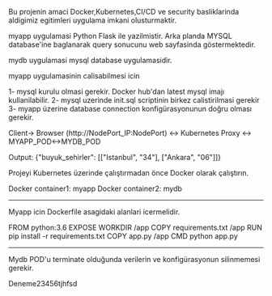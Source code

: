Bu projenin amaci Docker,Kubernetes,CI/CD ve security basliklarinda aldigimiz egitimleri uygulama imkani olusturmaktir.

myapp  uygulamasi  Python Flask ile yazilmistir.  Arka planda MYSQL database'ine baglanarak query sonucunu web sayfasinda göstermektedir.

mydb uygulamasi mysql database uygulamasidir. 

myapp uygulamasinin calisabilmesi icin  

1- mysql kurulu olmasi gerekir. Docker hub'dan latest mysql imajı kullanilabilir.
2- mysql uzerinde init.sql scriptinin birkez calistirilmasi gerekir
3- myapp üzerine database connection konfigürasyonunun doğru olması gerekir.


Client-> Browser (http://NodePort_IP:NodePort) <-> Kubernetes Proxy <-> MYAPP_POD<->MYDB_POD

Output: {"buyuk_sehirler": [["Istanbul", "34"], ["Ankara", "06"]]}


Projeyi Kubernetes üzerinde çalıştırmadan önce Docker olarak çalıştırın.  

Docker container1:  myapp
Docker container2:  mydb

---------------

Myapp icin Dockerfile asagidaki alanlari icermelidir. 

FROM python:3.6
EXPOSE <PORT GIRIN>
WORKDIR /app
COPY requirements.txt /app
RUN pip install -r requirements.txt
COPY app.py /app
CMD python app.py

-----------------

 Mydb POD'u terminate olduğunda verilerin ve konfigürasyonun silinmemesi gerekir. 


Deneme23456tjhfsd

 
